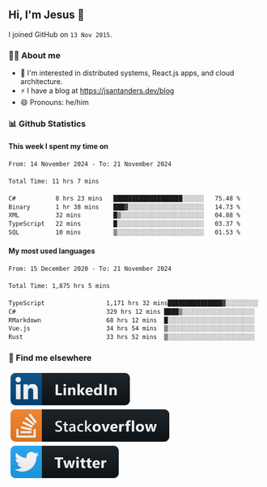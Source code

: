 ## Hi, I'm Jesus 👋

I joined GitHub on `13 Nov 2015`.

<!-- Talking about you -->

### 👨‍💻 About me

- 👦 I'm interested in distributed systems, React.js apps, and cloud architecture.
- ⚡️ I have a blog at <https://jsantanders.dev/blog>
- 😄 Pronouns: he/him

### 📊 Github Statistics

#### This week I spent my time on

<!--START_SECTION:weekly-->

```txt
From: 14 November 2024 - To: 21 November 2024

Total Time: 11 hrs 7 mins

C#           8 hrs 23 mins   ███████████████████░░░░░░   75.48 %
Binary       1 hr 38 mins    ███▓░░░░░░░░░░░░░░░░░░░░░   14.73 %
XML          32 mins         █▒░░░░░░░░░░░░░░░░░░░░░░░   04.88 %
TypeScript   22 mins         █░░░░░░░░░░░░░░░░░░░░░░░░   03.37 %
SQL          10 mins         ▒░░░░░░░░░░░░░░░░░░░░░░░░   01.53 %
```

<!--END_SECTION:weekly-->

#### My most used languages

<!--START_SECTION:alltime-->

```txt
From: 15 December 2020 - To: 21 November 2024

Total Time: 1,875 hrs 5 mins

TypeScript                 1,171 hrs 32 mins███████████████▓░░░░░░░░░   62.48 %
C#                         329 hrs 12 mins ████▒░░░░░░░░░░░░░░░░░░░░   17.56 %
RMarkdown                  68 hrs 12 mins  █░░░░░░░░░░░░░░░░░░░░░░░░   03.64 %
Vue.js                     34 hrs 54 mins  ▒░░░░░░░░░░░░░░░░░░░░░░░░   01.86 %
Rust                       33 hrs 52 mins  ▒░░░░░░░░░░░░░░░░░░░░░░░░   01.81 %
```

<!--END_SECTION:alltime-->

### 📢 Find me elsewhere

<p>
  <a target="_blank" href="https://linkedin.com/in/jsantanders">
    <img src="https://github.com/jsantanders/jsantanders/blob/master/img/linkedin.svg" alt="LinkedIn" style="vertical-align:top; margin:4px">
  </a>
  
  <a target="_blank" href="https://stackoverflow.com/users/7318331/jesus-santander">
    <img src="https://github.com/jsantanders/jsantanders/blob/master/img/stackoverflow.svg" alt="StackOverflow" style="vertical-align:top; margin:4px">
  </a>
  
  <a target="_blank" href="http://twitter.com/jsantanders">
    <img src="https://github.com/jsantanders/jsantanders/blob/master/img/twitter.svg" alt="Twitter" style="vertical-align:top; margin:4px">
  </a>
</p>
